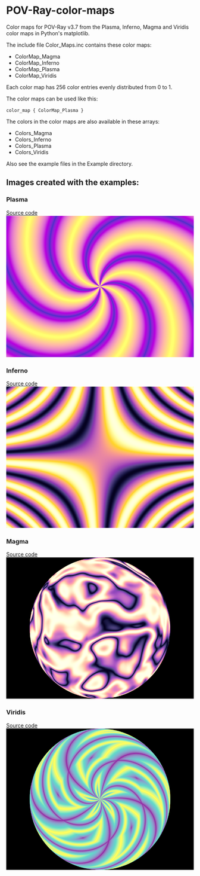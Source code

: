 # POV-Ray-color-maps
Color maps for POV-Ray v3.7 from the Plasma, Inferno, Magma and Viridis color maps in Python's matplotlib.

The include file Color_Maps.inc contains these color maps:

* ColorMap_Magma
* ColorMap_Inferno
* ColorMap_Plasma
* ColorMap_Viridis

Each color map has 256 color entries evenly distributed from 0 to 1.

The color maps can be used like this:

```
color_map { ColorMap_Plasma }
```

The colors in the color maps are also available in these arrays:

* Colors_Magma
* Colors_Inferno
* Colors_Plasma
* Colors_Viridis

Also see the example files in the Example directory.

## Images created with the examples:

### Plasma

[Source code](Examples/Plasma.pov)\
![Image with Plasma color map](Examples/Plasma.png)

### Inferno

[Source code](Examples/Inferno.pov)\
![Image with Inferno color map](Examples/Inferno.png)

### Magma

[Source code](Examples/Magma.pov)\
![Image with Magma color map](Examples/Magma.png)

### Viridis

[Source code](Examples/Viridis.pov)\
![Image with Viridis color map](Examples/Viridis.png)
